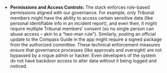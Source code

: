 - **Permissions and Access Controls:** The stack enforces role-based permissions aligned with our governance. For example, only Tribunal members might have the ability to access certain sensitive data (like personal identifiable info in an incident report), and even then, it might require multiple Tribunal members’ consent (so no single person can abuse access – akin to a “two-man rule”). Similarly, posting an official update to the Compass Guide in the app might require a signed package from the authorized committee. These technical enforcement measures ensure that governance processes (like approvals and oversight) are not bypassed by a rogue admin or hacker. Even developers of the system do not have backdoor access to alter data without it being logged and noticed.